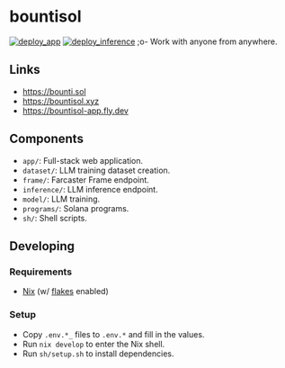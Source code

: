 # bountisol

[![deploy_app](https://github.com/mvkvc/bountisol/actions/workflows/deploy_app.yml/badge.svg)](https://github.com/mvkvc/bountisol/actions/workflows/deploy_app.yml)
[![deploy_inference](https://github.com/mvkvc/bountisol/actions/workflows/deploy_inference.yml/badge.svg)](https://github.com/mvkvc/bountisol/actions/workflows/deploy_inference.yml)
;o-
Work with anyone from anywhere.

## Links

- https://bounti.sol
- https://bountisol.xyz
- https://bountisol-app.fly.dev

## Components

- `app/`: Full-stack web application.
- `dataset/`: LLM training dataset creation.
- `frame/`: Farcaster Frame endpoint.
- `inference/`: LLM inference endpoint.
- `model/`: LLM training.
- `programs/`: Solana programs.
- `sh/`: Shell scripts.

## Developing

### Requirements

- [Nix](https://nixos.org/download.html) (w/ [flakes](https://nixos.wiki/wiki/Flakes) enabled)

### Setup

- Copy `.env.*_` files to `.env.*` and fill in the values.
- Run `nix develop` to enter the Nix shell.
- Run `sh/setup.sh` to install dependencies.
